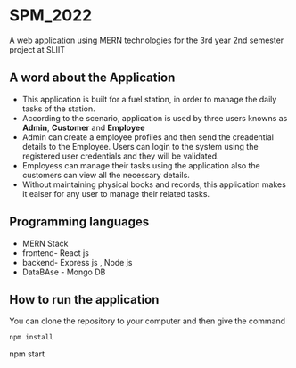 # SPM_2022
A web application using MERN technologies for the 3rd year 2nd semester project at SLIIT

## A word about the Application
- This application is built for a fuel station, in order to manage the daily tasks of the station. 
- According to the scenario, application is used by three users knowns as **Admin**, **Customer** and **Employee**
- Admin can create a employee profiles and then send the creadential details to the Employee. Users can login to the system using the registered user credentials and they will be validated.
- Employess can manage their tasks using the application also the customers can view all the necessary details. 
- Without maintaining physical books and records, this application makes it eaiser for any user to manage their related tasks.


## Programming languages
- MERN Stack
- frontend- React js
- backend- Express js , Node js
- DataBAse - Mongo DB

## How to run the application
You can clone the repository to your computer and then give the command
```
npm install
```
npm start
```
